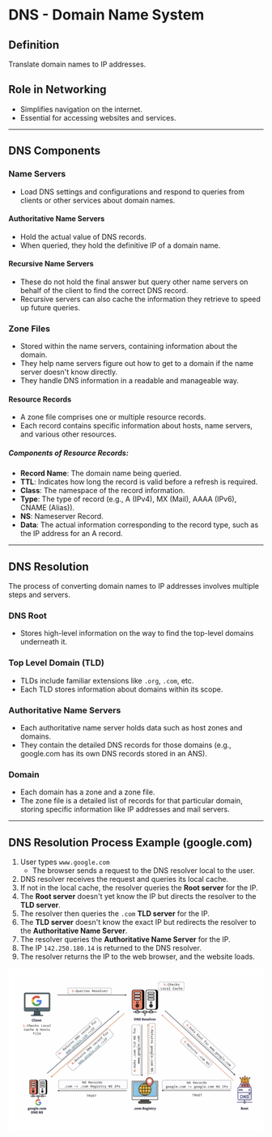 # DNS - Domain Name System

## Definition
Translate domain names to IP addresses.

## Role in Networking
- Simplifies navigation on the internet.
- Essential for accessing websites and services.

---

## DNS Components

### **Name Servers**
- Load DNS settings and configurations and respond to queries from clients or other services about domain names.

#### **Authoritative Name Servers**
- Hold the actual value of DNS records.
- When queried, they hold the definitive IP of a domain name.

#### **Recursive Name Servers**
- These do not hold the final answer but query other name servers on behalf of the client to find the correct DNS record.
- Recursive servers can also cache the information they retrieve to speed up future queries.

### **Zone Files**
- Stored within the name servers, containing information about the domain.
- They help name servers figure out how to get to a domain if the name server doesn't know directly.
- They handle DNS information in a readable and manageable way.

#### **Resource Records**
- A zone file comprises one or multiple resource records.
- Each record contains specific information about hosts, name servers, and various other resources.

##### **Components of Resource Records**:
- **Record Name**: The domain name being queried.
- **TTL**: Indicates how long the record is valid before a refresh is required.
- **Class**: The namespace of the record information.
- **Type**: The type of record (e.g., A (IPv4), MX (Mail), AAAA (IPv6), CNAME (Alias)).
- **NS**: Nameserver Record.
- **Data**: The actual information corresponding to the record type, such as the IP address for an A record.

---

## DNS Resolution
The process of converting domain names to IP addresses involves multiple steps and servers.

### **DNS Root**
- Stores high-level information on the way to find the top-level domains underneath it.

### **Top Level Domain (TLD)**
- TLDs include familiar extensions like `.org`, `.com`, etc.
- Each TLD stores information about domains within its scope.

### **Authoritative Name Servers**
- Each authoritative name server holds data such as host zones and domains.
- They contain the detailed DNS records for those domains (e.g., google.com has its own DNS records stored in an ANS).

### **Domain**
- Each domain has a zone and a zone file.
- The zone file is a detailed list of records for that particular domain, storing specific information like IP addresses and mail servers.

---

## DNS Resolution Process Example (google.com)

1. User types `www.google.com`  
   - The browser sends a request to the DNS resolver local to the user.
2. DNS resolver receives the request and queries its local cache.
3. If not in the local cache, the resolver queries the **Root server** for the IP.
4. The **Root server** doesn't yet know the IP but directs the resolver to the **TLD server**.
5. The resolver then queries the `.com` **TLD server** for the IP.
6. The **TLD server** doesn't know the exact IP but redirects the resolver to the **Authoritative Name Server**.
7. The resolver queries the **Authoritative Name Server** for the IP.
8. The IP `142.250.180.14` is returned to the DNS resolver.
9. The resolver returns the IP to the web browser, and the website loads.

![alt text](image.png)



